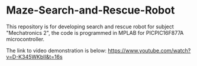 # Maze-Search-and-Rescue-Robot
This repository is for developing search and rescue robot for subject "Mechatronics 2", the code is programmed in MPLAB for PICPIC16F877A microcontroller.
 
The link to video demonstration is below:
https://www.youtube.com/watch?v=D-K345WKblI&t=16s